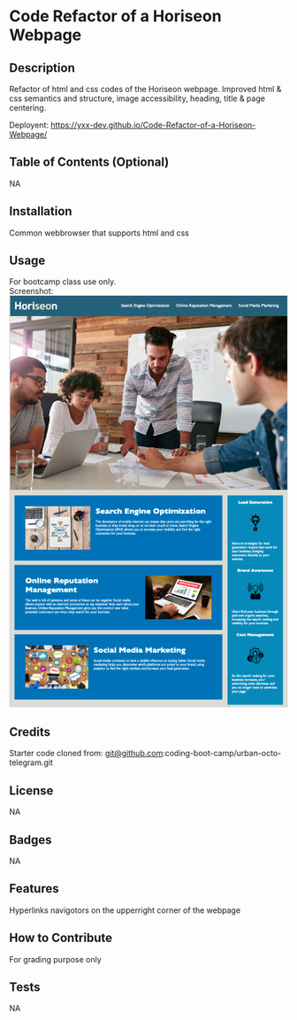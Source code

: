 # Code Refactor of a Horiseon Webpage

## Description

Refactor of html and css codes of the Horiseon webpage. Improved html & css semantics and structure, image accessibility, heading, title & page centering.

Deployent:
https://yxx-dev.github.io/Code-Refactor-of-a-Horiseon-Webpage/

## Table of Contents (Optional)
NA

## Installation
Common webbrowser that supports html and css

## Usage
For bootcamp class use only. <br />
Screenshot: <br />
![alt text](/assets/images/Screenshot.png)

## Credits
Starter code cloned from:
git@github.com:coding-boot-camp/urban-octo-telegram.git

## License
NA

## Badges
NA

## Features
Hyperlinks navigotors on the upperright corner of the webpage

## How to Contribute
For grading purpose only

## Tests
NA

